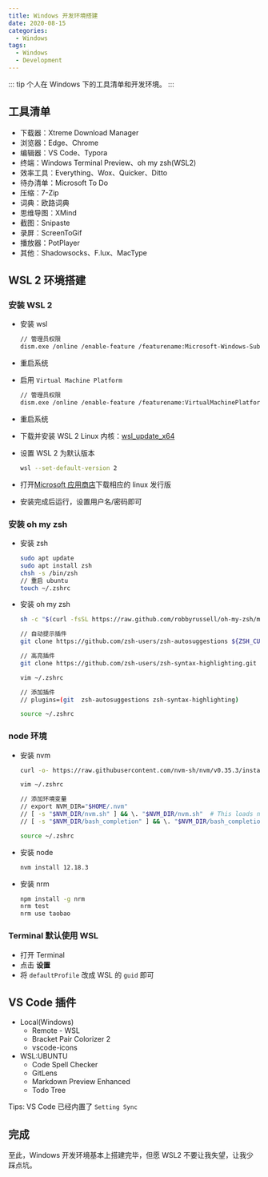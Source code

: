 ```yaml
---
title: Windows 开发环境搭建
date: 2020-08-15
categories:
  - Windows
tags:
  - Windows
  - Development
---
```


::: tip
个人在 Windows 下的工具清单和开发环境。
:::

<!-- more -->

## 工具清单

- 下载器：Xtreme Download Manager
- 浏览器：Edge、Chrome
- 编辑器：VS Code、Typora
- 终端：Windows Terminal Preview、oh my zsh(WSL2)
- 效率工具：Everything、Wox、Quicker、Ditto
- 待办清单：Microsoft To Do
- 压缩：7-Zip
- 词典：欧路词典
- 思维导图：XMind
- 截图：Snipaste
- 录屏：ScreenToGif
- 播放器：PotPlayer
- 其他：Shadowsocks、F.lux、MacType

## WSL 2 环境搭建

### 安装 WSL 2

- 安装 wsl

  ```bash
  // 管理员权限
  dism.exe /online /enable-feature /featurename:Microsoft-Windows-Subsystem-Linux /all /norestart
  ```

- 重启系统
- 启用 `Virtual Machine Platform`

  ```bash
  // 管理员权限
  dism.exe /online /enable-feature /featurename:VirtualMachinePlatform /all /norestart
  ```

- 重启系统
- 下载并安装 WSL 2 Linux 内核：[wsl_update_x64](https://wslstorestorage.blob.core.windows.net/wslblob/wsl_update_x64.msi)
- 设置 WSL 2 为默认版本

  ```bash
  wsl --set-default-version 2
  ```

- 打开[Microsoft 应用商店](https://aka.ms/wslstore)下载相应的 linux 发行版
- 安装完成后运行，设置用户名/密码即可

### 安装 oh my zsh

- 安装 zsh

  ```bash
  sudo apt update
  sudo apt install zsh
  chsh -s /bin/zsh
  // 重启 ubuntu
  touch ~/.zshrc
  ```

- 安装 oh my zsh

  ```bash
  sh -c "$(curl -fsSL https://raw.github.com/robbyrussell/oh-my-zsh/master/tools/install.sh)"

  // 自动提示插件
  git clone https://github.com/zsh-users/zsh-autosuggestions ${ZSH_CUSTOM:-~/.oh-my-zsh/custom}/plugins/zsh-autosuggestions

  // 高亮插件
  git clone https://github.com/zsh-users/zsh-syntax-highlighting.git ${ZSH_CUSTOM:-~/.oh-my-zsh/custom}/plugins/zsh-syntax-highlighting

  vim ~/.zshrc

  // 添加插件
  // plugins=(git  zsh-autosuggestions zsh-syntax-highlighting)

  source ~/.zshrc
  ```

### node 环境

- 安装 nvm

  ```bash
  curl -o- https://raw.githubusercontent.com/nvm-sh/nvm/v0.35.3/install.sh | bash

  vim ~/.zshrc

  // 添加环境变量
  // export NVM_DIR="$HOME/.nvm"
  // [ -s "$NVM_DIR/nvm.sh" ] && \. "$NVM_DIR/nvm.sh"  # This loads nvm
  // [ -s "$NVM_DIR/bash_completion" ] && \. "$NVM_DIR/bash_completion"  # This loads nvm bash_completion

  source ~/.zshrc
  ```

- 安装 node

  ```bash
  nvm install 12.18.3
  ```

- 安装 nrm

  ```bash
  npm install -g nrm
  nrm test
  nrm use taobao
  ```

### Terminal 默认使用 WSL

- 打开 Terminal
- 点击 **设置**
- 将 `defaultProfile` 改成 WSL 的 `guid` 即可

## VS Code 插件

- Local(Windows)
  - Remote - WSL
  - Bracket Pair Colorizer 2
  - vscode-icons
- WSL:UBUNTU
  - Code Spell Checker
  - GitLens
  - Markdown Preview Enhanced
  - Todo Tree

Tips: VS Code 已经内置了 `Setting Sync`

## 完成

至此，Windows 开发环境基本上搭建完毕，但愿 WSL2 不要让我失望，让我少踩点坑。
